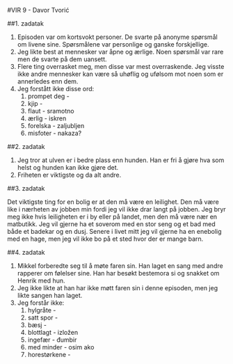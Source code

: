 #VIR 9 - Davor Tvorić

##1. zadatak

1. Episoden var om kortsvokt personer. De svarte på anonyme spørsmål om livene sine. Spørsmålene var personlige og ganske forskjellige.
2. Jeg likte best at mennesker var åpne og ærlige. Noen spørsmål var rare men de svarte på dem uansett.
3. Flere ting overrasket meg, men disse var mest overraskende. Jeg visste ikke andre mennesker kan være så uhøflig og ufølsom mot noen som er annerledes enn dem.
4. Jeg forstått ikke disse ord:
    1. prompet deg - 
    2. kjip - 
    3. flaut - sramotno
    4. ærlig - iskren
    5. forelska - zaljubljen
    6. misfoter - nakaza?

##2. zadatak

1. Jeg tror at ulven er i bedre plass enn hunden. Han er fri å gjøre hva som helst og hunden kan ikke gjøre det.
2. Friheten er viktigste og da alt andre.

##3. zadatak

Det viktigste ting for en bolig er at den må være en leilighet. Den må være like i nærheten av jobben min fordi jeg vil ikke drar langt på jobben. Jeg bryr meg ikke hvis leiligheten er i by eller på landet, men den må være nær en matbutikk. Jeg vil gjerne ha et soverom med en stor seng og et bad med både et badekar og en dusj. Senere i livet mitt jeg vil gjerne ha en enebolig med en hage, men jeg vil ikke bo på et sted hvor der er mange barn.

##4. zadatak

1. Mikkel forberedte seg til å møte faren sin. Han laget en sang med andre rapperer om følelser sine. Han har besøkt bestemora si og snakket om Henrik med hun.
2. Jeg ikke likte at han har ikke møtt faren sin i denne episoden, men jeg likte sangen han laget.
3. Jeg forstår ikke:
    1. hylgråte - 
    2. satt spor - 
    3. bæsj - 
    4. blottlagt - izložen
    5. ingefær - đumbir
    6. med minder - osim ako
    7. horestørkene - 